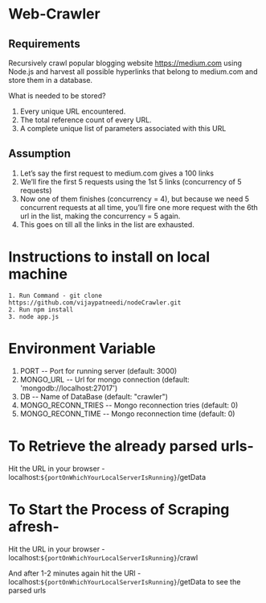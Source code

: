 # Web-Crawler

## Requirements

Recursively crawl popular blogging website https://medium.com using Node.js and harvest all possible hyperlinks that belong to medium.com and store them in a database.

What is needed to be stored?
1. Every unique URL encountered.
2. The total reference count of every URL.
3. A complete unique list of parameters associated with this URL

## Assumption
1. Let’s say the first request to medium.com gives a 100 links
2. We’ll fire the first 5 requests using the 1st 5 links (concurrency of 5 requests)
3. Now one of them finishes (concurrency = 4), but because we need 5 concurrent requests at all time, you’ll fire one more request with the 6th url in the list, making the concurrency = 5 again.
4. This goes on till all the links in the list are exhausted.

# Instructions to install on local machine 

    1. Run Command - git clone https://github.com/vijaypatneedi/nodeCrawler.git
    2. Run npm install
    3. node app.js

# Environment Variable
   1. PORT -- Port for running server (default: 3000)
   2. MONGO_URL  -- Url for mongo connection (default:  'mongodb://localhost:27017')
   3. DB -- Name of DataBase (default: "crawler")
   4. MONGO_RECONN_TRIES -- Mongo reconnection tries (default: 0)
   4. MONGO_RECONN_TIME -- Mongo reconnection time (default: 0)


# To Retrieve the already parsed urls-
   Hit the URL in your browser - localhost:`${portOnWhichYourLocalServerIsRunning}`/getData

# To Start the Process of Scraping afresh-
   Hit the URL in your browser - localhost:`${portOnWhichYourLocalServerIsRunning}`/crawl

   And after 1-2 minutes again hit the URl - localhost:`${portOnWhichYourLocalServerIsRunning}`/getData
    to see the parsed urls


